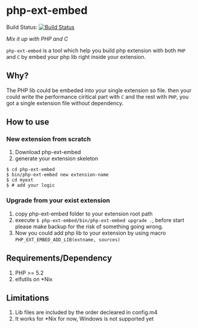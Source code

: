 php-ext-embed
=============

Build Status: [![Build Status](https://secure.travis-ci.org/reeze/php-ext-embed.png)](http://travis-ci.org/reeze/php-ext-embed)

*Mix it up with PHP and C*

`php-ext-embed` is a tool which help you build php extension
with both `PHP` and `C` by embed your php lib right inside your
extension.

## Why?

The PHP lib could be embeded into your single extension so file.
then your could write the performance ciritical part with `C` and the rest
with `PHP`, you got a single extension file without dependency.

## How to use


### New extension from scratch
1. Download php-ext-embed
1. generate your extension skeleton

```
$ cd php-ext-embed
$ bin/php-ext-embed new extension-name
$ cd myext
$ # add your logic
```

### Upgrade from your exist extension

1. copy php-ext-embed folder to your extension root path
1. execute `$ php-ext-embed/bin/php-ext-embed upgrade .`,
   before start please make backup for the risk of something going wrong.
1. Now you could add php lib to your extension by using macro `PHP_EXT_EMBED_ADD_LIB(extname, sources)`

## Requirements/Dependency

1. PHP >= 5.2
1. elfutils on *Nix

## Limitations

1. Lib files are included by the order decleared in config.m4
1. It works for \*Nix for now, Windows is not supported yet

